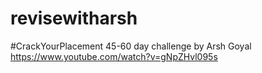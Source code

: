 # revisewitharsh
#CrackYourPlacement 45-60 day challenge by Arsh Goyal
https://www.youtube.com/watch?v=gNpZHvl095s
